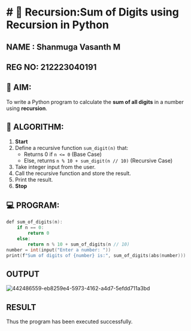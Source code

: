 # # 🔁 Recursion:Sum of Digits using Recursion in Python
## NAME : Shanmuga Vasanth M
## REG NO: 212223040191
## 🎯 AIM:
To write a Python program to calculate the **sum of all digits** in a number using **recursion**.

## 🧠 ALGORITHM:

1. **Start**
2. Define a recursive function `sum_digit(n)` that:
   - Returns 0 if `n <= 0` (Base Case)
   - Else, returns `n % 10 + sum_digit(n // 10)` (Recursive Case)
3. Take integer input from the user.
4. Call the recursive function and store the result.
5. Print the result.
6. **Stop**

## 💻 PROGRAM:
~~~c
def sum_of_digits(n):
    if n == 0:
        return 0
    else:
        return n % 10 + sum_of_digits(n // 10)
number = int(input("Enter a number: "))
print(f"Sum of digits of {number} is:", sum_of_digits(abs(number)))
~~~
## OUTPUT
![442486559-eb8259e4-5973-4162-a4d7-5efdd711a3bd](https://github.com/user-attachments/assets/d3a468ca-2994-4907-86e4-7fcf71b46de5)


## RESULT
Thus the program has been executed successfully.
